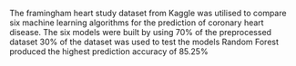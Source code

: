 The framingham heart study dataset from Kaggle was utilised to compare six machine learning algorithms for the prediction of coronary heart disease.
The six models were built by using 70% of the preprocessed dataset
30% of the dataset was used to test the models
Random Forest produced the highest prediction accuracy of 85.25%
